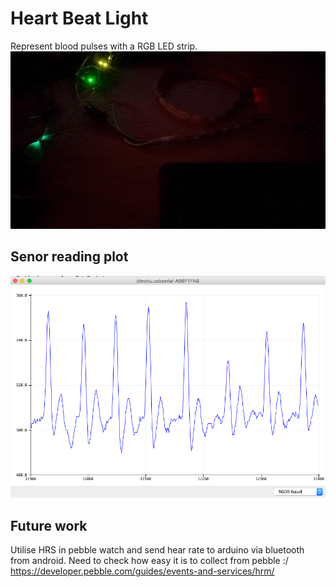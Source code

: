 # Heart Beat Light
Represent blood pulses with a RGB LED strip.
![pulse](https://raw.githubusercontent.com/ZackAkil/heart-beat-light/master/images/light_pulse.gif)

## Senor reading plot 
![sensor plot](https://raw.githubusercontent.com/ZackAkil/heart-beat-light/master/images/heart_beat_sensor_plot.png)

## Future work
Utilise HRS in pebble watch and send hear rate to arduino via bluetooth from android.
Need to check how easy it is to collect from pebble :/
https://developer.pebble.com/guides/events-and-services/hrm/
